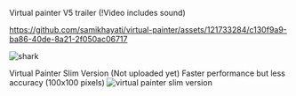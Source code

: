 Virtual painter V5 trailer
(!Video includes sound)

https://github.com/samikhayati/virtual-painter/assets/121733284/c130f9a9-ba86-40de-8a21-2f050ac06717



![shark](https://github.com/samikhayati/virtual-painter/assets/121733284/5c408c37-5443-412d-a20d-16ca1a733a1a)


Virtual Painter Slim Version
(Not uploaded yet)
Faster performance but less accuracy (100x100 pixels)
![virtual painter slim version](https://github.com/samikhayati/virtual-painter/assets/121733284/c7c56863-d8a4-4e09-a6f2-01f9d823240f)
